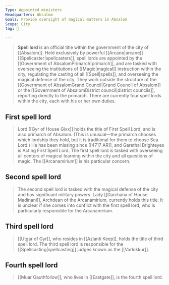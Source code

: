```yaml
---
Type: Appointed ministers
Headquarters: Absalom
Goals: Provide oversight of magical matters in Absalom
Scope: City
tag: 👥

---
```


> **Spell lord** is an official title within the government of the city of [[Absalom]]. Held exclusively by powerful [[Arcane|arcane]] [[Spellcaster|spellcasters]], spell lords are appointed by the [[Government of AbsalomPrimarch|primarch]], and are tasked with overseeing the institutions of [[Magic|magical]] instruction within the city, regulating the casting of all [[Spell|spells]], and overseeing the magical defense of the city. They work outside the structure of the [[Government of AbsalomGrand Council|Grand Council of Absalom]] or the [[Government of AbsalomDistrict council|district councils]], reporting directly to the primarch. There are currently four spell lords within the city, each with his or her own duties.



## First spell lord

> Lord [[Gyr of House Gixx]] holds the title of First Spell Lord, and is also primarch of Absalom. (This is unusual—the primarch chooses which lordship they hold, but it is traditional for them to choose Sea Lord.) He has been missing since [[4717 AR]], and Garethal Brighteyes is Acting First Spell Lord. The first spell lord is tasked with overseeing all centers of magical learning within the city and all questions of magic. The [[Arcanamirium]] is his particular concern.


## Second spell lord

> The second spell lord is tasked with the magical defense of the city and has significant military powers. Lady [[Darchana of House Madinani]], Archdean of the Arcanamirium, currently holds this title. It is unclear if she comes into conflict with the first spell lord, who is particularly responsible for the Arcanamirium.


## Third spell lord

> [[Utgar of Gyr]], who resides in [[Azlanti Keep]], holds the title of third spell lord. The third spell lord is responsible for the [[Spellcasting|spellcasting]] judges known as the [[Varlokkur]].


## Fourth spell lord

> [[Muar Gauthfollow]], who lives in [[Eastgate]], is the fourth spell lord.







